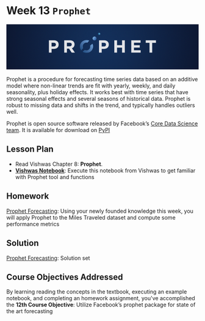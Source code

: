 # Week 13 `Prophet`
![image](prophet.png)

Prophet is a procedure for forecasting time series data based on an additive model where non-linear trends are fit with yearly, weekly, and daily seasonality, plus holiday effects. It works best with time series that have strong seasonal effects and several seasons of historical data. Prophet is robust to missing data and shifts in the trend, and typically handles outliers well.

Prophet is open source software released by Facebook’s [Core Data Science team](https://research.fb.com/category/data-science/). It is available for download on [PyPI](https://pypi.python.org/pypi/prophet/)

## Lesson Plan

* Read Vishwas Chapter 8: **Prophet**.
* **[Vishwas Notebook](./les1-prophet.ipynb)**: Execute this notebook from Vishwas to get familiar with Prophet tool and functions

## Homework

[Prophet Forecasting](hw1-prophet.ipynb): Using your newly founded knowledge this week, you will apply Prophet to the Miles Traveled dataset and compute some performance metrics

## Solution

[Prophet Forecasting](sol1-prophet.ipynb): Solution set

## Course Objectives Addressed

By learning reading the concepts in the textbook, executing an example notebook, and completing an homework assignment,  you've accomplished the **12th Course Objective**: Utilize Facebook’s prophet package for state of the art forecasting